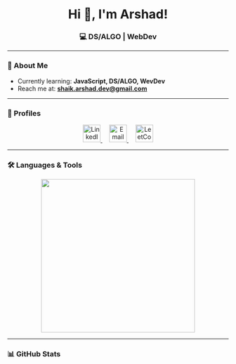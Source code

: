 <h1 align="center">Hi 👋, I'm Arshad!</h1>
<h3 align="center">💻 DS/ALGO | WebDev</h3>

---

### 🌱 About Me  
- Currently learning: **JavaScript, DS/ALGO, WevDev**  
- Reach me at: **shaik.arshad.dev@gmail.com**  

---

### 🔗 Profiles  
<p align="center">
  <a href="https://linkedin.com/in/shaik-arshad-ahmed" target="blank">
    <img src="https://skillicons.dev/icons?i=linkedin" alt="LinkedIn" height="40"/>
  </a>&nbsp;&nbsp;&nbsp;
  <a href="mailto:shaik.arshad.dev@gmail.com" target="blank">
    <img src="https://cdn-icons-png.flaticon.com/512/732/732200.png" alt="Email" height="40"/>
  </a>&nbsp;&nbsp;&nbsp;
  <a href="https://leetcode.com/shaikarshad2707" target="blank">
    <img src="https://upload.wikimedia.org/wikipedia/commons/1/19/LeetCode_logo_black.png" alt="LeetCode" height="40"/>
  </a>
</p>

---

### 🛠 Languages & Tools
<p align="center">
  <img src="https://skillicons.dev/icons?i=java,js,html,css,git,github" width="350"/>
</p>

---

### 📊 GitHub Stats  

